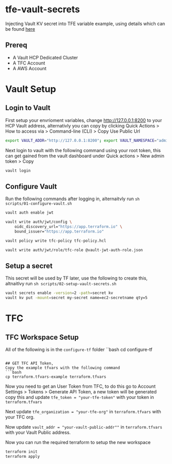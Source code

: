 # tfe-vault-secrets
Injecting Vault KV secret into TFE variable example, using details which can be found [here](https://developer.hashicorp.com/terraform/cloud-docs/workspaces/dynamic-provider-credentials/vault-configuration)

## Prereq
* A Vault HCP Dedicated Cluster
* A TFC Account
* A AWS Account

# Vault Setup

## Login to Vault
First setup your envrioment variables, change http://127.0.0.1:8200 to your HCP Vault address, alternativly you can copy by clicking Quick Actions > How to access via > Command-line (CLI) > Copy Use Public Url
```bash
export VAULT_ADDR="http://127.0.0.1:8200"; export VAULT_NAMESPACE="admin"
```

Next login to vault with the following command using your root token, this can get gained from the vault dashboard under Quick actions > New admin token > Copy
```bash
vault login
```

## Configure Vault
Run the following commands after logging in, alternaitvly run `sh scripts/01-configure-vault.sh`
```bash
vault auth enable jwt

vault write auth/jwt/config \
    oidc_discovery_url="https://app.terraform.io" \
    bound_issuer="https://app.terraform.io"

vault policy write tfc-policy tfc-policy.hcl

vault write auth/jwt/role/tfc-role @vault-jwt-auth-role.json
```

## Setup a secret
This secret will be used by TF later, use the following to create this, altnaitlvy run `sh scripts/02-setup-vault-secrets.sh`
```bash
vault secrets enable -version=2 -path=secret kv 
vault kv put -mount=secret my-secret name=ec2-secretname qty=5
```

# TFC

## TFC Workspace Setup
All of the following is in the `configure-tf` folder
``bash
cd configure-tf
```

## GET TFC API Token,
Copy the example tfvars with the following command
```bash
cp terraform.tfvars-example terraform.tfvars
```

Now you need to get an User Token from TFC, to do this go to Account Settings > Tokens > Generate API Token, a new token will be generated copy this and update `tfe_token = "your-tfe-token"` with your token in `terraform.tfvars`

Next update `tfe_organization = "your-tfe-org"` in `terraform.tfvars` with your TFC org. 

Now update `vault_addr = "your-vault-public-addr""` in `terraform.tfvars` with your Vault Public address.

Now you can run the required terraform to setup the new workspace
```bash
terraform init
terraform apply
```